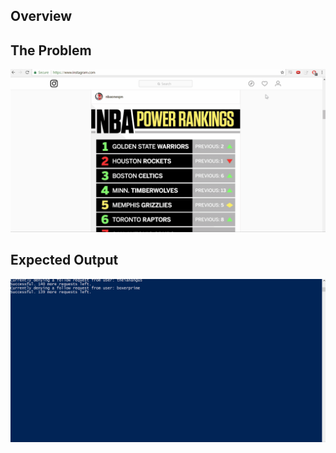 ## Overview

## The Problem

![Requests](Requests.gif)

## Expected Output

![Output](Output_Updated.gif)
